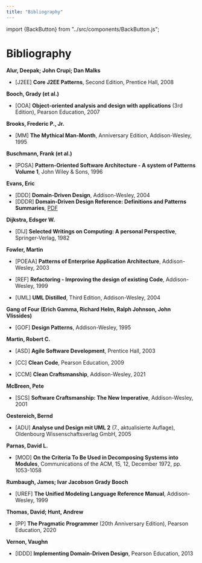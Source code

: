 ```yaml
---
title: "Bibliography"
---
```


import {BackButton} from "../src/components/BackButton.js";


# Bibliography

**Alur, Deepak; John Crupi; Dan Malks**

 - [J2EE] **Core J2EE Patterns**, Second Edition, Prentice Hall, 2008 <a name="j2ee"></a>

**Booch, Grady (et al.)**

 - [OOA] **Object-oriented analysis and design with applications** (3rd Edition), Pearson Education, 2007 <a name="ooa"></a>

**Brooks, Frederic P., Jr.**

 - [MM] **The Mythical Man-Month**, Anniversary Edition, Addison-Wesley, 1995 <a name="mm"></a>

**Buschmann, Frank (et al.)**

- [POSA] **Pattern-Oriented Software Architecture - A system of Patterns Volume 1**, John Wiley & Sons, 1996 <a name="posa"></a>

**Evans, Eric**

- [DDD] **Domain-Driven Design**, Addison-Wesley, 2004 <a name="ddd"></a>
- [DDDR] **Domain-Driven Design Reference: Definitions and Patterns Summaries**, [PDF](https://www.domainlanguage.com/product/domain-driven-design-reference) <a name="ddd"></a>

**Dijkstra, Edsger W.**

- [DIJ] **Selected Writings on Computing: A personal Perspective**, Springer-Verlag, 1982 <a name="DIJ"></a>

**Fowler, Martin**

 - [POEAA] **Patterns of Enterprise Application Architecture**, Addison-Wesley, 2003 <a name="poeaa"></a>

 - [REF] **Refactoring - Improving the design of existing Code**, Addison-Wesley, 1999 <a name="ref"></a>

 - [UML] **UML Distilled**, Third Edition, Addison-Wesley, 2004 <a name="uml"></a>

**Gang of Four (Erich Gamma, Richard Helm, Ralph Johnson, John Vlissides)**

 - [GOF] **Design Patterns**, Addison-Wesley, 1995 <a name="gof"></a>

**Martin, Robert C.**

- [ASD] **Agile Software Development**, Prentice Hall, 2003 <a name="asd"></a>

- [CC] **Clean Code**, Pearson Education, 2009 <a name="cc"></a>

- [CCM] **Clean Craftsmanship**,  Addison-Wesley, 2021 <a name="CCM"></a>

**McBreen, Pete**

- [SCS] **Software Craftsmanship: The New Imperative**, Addison-Wesley, 2001 <a name="SCS"></a>

**Oestereich, Bernd**

- [ADU] **Analyse und Design mit UML 2** (7., aktualisierte Auflage), Oldenbourg Wissenschaftsverlag GmbH, 2005 <a name="adu"></a>

**Parnas, David L.**

- [MOD] **On the Criteria To Be Used in Decomposing Systems into Modules**, Communications of the ACM, 15, 12, December 1972, pp. 1053-1058<a name="MOD"></a>

**Rumbaugh, James; Ivar Jacobson Grady Booch**

- [UREF] **The Unified Modeling Language Reference Manual**, Addison-Wesley, 1999 <a name="uref"></a>

**Thomas, David; Hunt, Andrew**

- [PP] **The Pragmatic Programmer** (20th Anniversary Edition), Pearson Education, 2020  <a name="pp"></a>

**Vernon, Vaughn**

- [IDDD] **Implementing Domain-Driven Design**, Pearson Education, 2013 <a name="iddd"></a>


<BackButton />